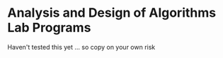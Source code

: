 # Analysis and Design of Algorithms Lab Programs

Haven't tested this yet ... so copy on your own risk

